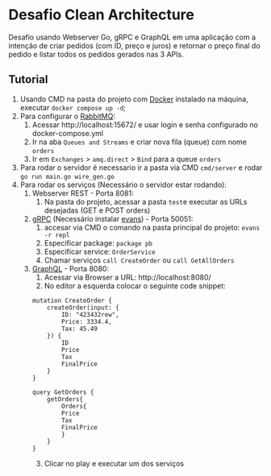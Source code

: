 # Desafio Clean Architecture

Desafio usando Webserver Go, gRPC e GraphQL em uma aplicação com a intenção de criar pedidos (com ID, preço e juros) e retornar o preço final do pedido e listar todos os pedidos gerados nas 3 APIs.

## Tutorial

1. Usando CMD na pasta do projeto com [Docker](https://www.docker.com/) instalado na máquina, executar `docker compose up -d`;
2. Para configurar o [RabbitMQ](https://hub.docker.com/_/rabbitmq):
    1. Acessar http://localhost:15672/ e usar login e senha configurado no docker-compose.yml
    2. Ir na aba `Queues and Streams` e criar nova fila (queue) com nome `orders`
    3. Ir em `Exchanges` > `amq.direct` > `Bind` para a queue `orders`
3. Para rodar o servidor é necessario ir a pasta via CMD `cmd/server` e rodar `go run main.go wire_gen.go`
4. Para rodar os serviços (Necessário o servidor estar rodando):
    1. Webserver REST - Porta 8081:
        1. Na pasta do projeto, acessar a pasta `test`e executar as URLs desejadas (GET e POST orders)
    2. [gRPC](https://grpc.io/) (Necessário instalar [evans](https://github.com/ktr0731/evans?tab=readme-ov-file#installation)) - Porta 50051:
        1. accesar via CMD o comando na pasta principal do projeto: `evans -r repl`
        2. Especificar package: `package pb`
        3. Especificar service: `OrderService`
        4. Chamar serviços `call CreateOrder` ou `call GetAllOrders`
    3. [GraphQL](https://gqlgen.com/) - Porta 8080:
        1. Acessar via Browser a URL: http://localhost:8080/
        2. No editor a esquerda colocar o seguinte code snippet:
        ```
        mutation CreateOrder {
            createOrder(input: {
                ID: "423432rew",
                Price: 3334.4,
                Tax: 45.49
            }) {
                ID
                Price
                Tax
                FinalPrice
            }
        }

        query GetOrders {
            getOrders{
                Orders{
                Price
                Tax
                FinalPrice
                }
            }
        }
        ```
        3. Clicar no play e executar um dos serviços